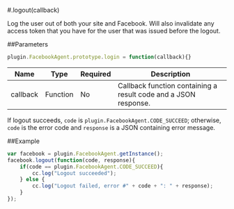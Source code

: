 #.logout(callback)

Log the user out of both your site and Facebook. Will also invalidate any access token that you have for the user that was issued before the logout.

##Parameters

```javascript
plugin.FacebookAgent.prototype.login = function(callback){}
```

|Name|Type|Required|Description|
|----|----|--------|-----------|
|callback|Function|No|Callback function containing a result code and a JSON response.|

If logout succeeds, `code` is `plugin.FacebookAgent.CODE_SUCCEED`; otherwise, `code` is the error code and `response` is a JSON containing error message.

##Example

```javascript
var facebook = plugin.FacebookAgent.getInstance();
facebook.logout(function(code, response){
    if(code == plugin.FacebookAgent.CODE_SUCCEED){
        cc.log("Logout succeeded");
    } else {
        cc.log("Logout failed, error #" + code + ": " + response);
    }
});
```
